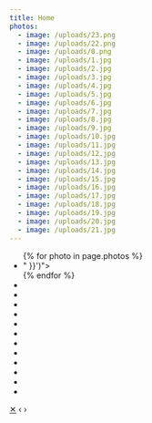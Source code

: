 ```yaml
---
title: Home
photos:
  - image: /uploads/23.png
  - image: /uploads/22.png
  - image: /uploads/0.png
  - image: /uploads/1.jpg
  - image: /uploads/2.jpg
  - image: /uploads/3.jpg
  - image: /uploads/4.jpg
  - image: /uploads/5.jpg
  - image: /uploads/6.jpg
  - image: /uploads/7.jpg
  - image: /uploads/8.jpg
  - image: /uploads/9.jpg
  - image: /uploads/10.jpg
  - image: /uploads/11.jpg
  - image: /uploads/12.jpg
  - image: /uploads/13.jpg
  - image: /uploads/14.jpg
  - image: /uploads/15.jpg
  - image: /uploads/16.jpg
  - image: /uploads/17.jpg
  - image: /uploads/18.jpg
  - image: /uploads/19.jpg
  - image: /uploads/20.jpg
  - image: /uploads/21.jpg
---
```


<ul class="gallery">
  {% for photo in page.photos %}
  <li style="background-image: url('{{ site.baseurl }}{{ photo.image | resize: " 800x800>
    " }}')"><a
      title="{{ photo.caption | '' }}"
      href="{{ site.baseurl }}{{ photo.image }}"
      data-id="#{{ photo.image | slugify }}"
      data-caption="{{ photo.caption | '' }}"
    ></a>
  </li>
  {% endfor %}
  <li class="spacer"></li>
  <li class="spacer"></li>
  <li class="spacer"></li>
  <li class="spacer"></li>
  <li class="spacer"></li>
  <li class="spacer"></li>
  <li class="spacer"></li>
  <li class="spacer"></li>
  <li class="spacer"></li>
  <li class="spacer"></li>
  <li class="spacer"></li>
  <li class="spacer"></li>
</ul>

<div class="overlay">
  <a href="#" class="close">&#10005;</a>
  <a class="prev">&lsaquo;</a>
  <a class="next">&rsaquo;</a>
  <p class="caption"></p>
  <img />
</div>

<script src="https://ajax.googleapis.com/ajax/libs/jquery/3.2.1/jquery.min.js"></script>
<script>
  var script = document.createElement('script');
  script.src = '{{ site.baseurl }}/js/lightbox.js';
  document.body.appendChild(script);
</script>

